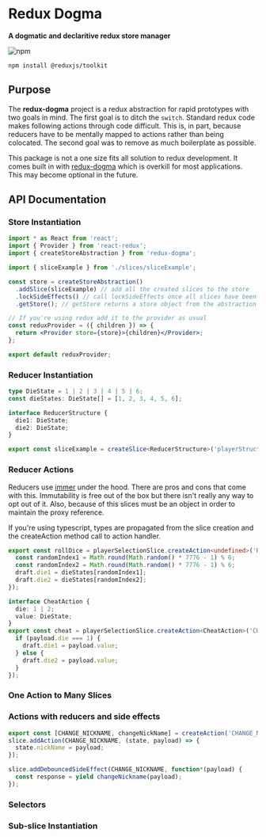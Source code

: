 # Redux Dogma

**A dogmatic and declaritive redux store manager**

![npm](https://img.shields.io/npm/dm/redux-dogma?style=flat-square)

`npm install @reduxjs/toolkit`

## Purpose

The **redux-dogma** project is a redux abstraction for rapid prototypes with two goals in mind. The first goal is to ditch the `switch`. Standard redux code makes following actions through code difficult. This is, in part, because reducers have to be mentally mapped to actions rather than being colocated. The second goal was to remove as much boilerplate as possible.

This package is not a one size fits all solution to redux development. It comes built in with [redux-dogma](https://www.npmjs.com/package/redux-saga) which is overkill for most applications. This may become optional in the future.

## API Documentation

### Store Instantiation

```jsx
import * as React from 'react';
import { Provider } from 'react-redux';
import { createStoreAbstraction } from 'redux-dogma';

import { sliceExample } from './slices/sliceExample';

const store = createStoreAbstraction()
  .addSlice(sliceExample) // add all the created slices to the store
  .lockSideEffects() // call lockSideEffects once all slices have been added
  .getStore(); // getStore returns a store object from the abstraction

// If you're using redux add it to the provider as usual
const reduxProvider = ({ children }) => {
  return <Provider store={store}>{children}</Provider>;
};

export default reduxProvider;
```

### Reducer Instantiation

```ts
type DieState = 1 | 2 | 3 | 4 | 5 | 6;
const dieStates: DieState[] = [1, 2, 3, 4, 5, 6];

interface ReducerStructure {
  die1: DieState;
  die2: DieState;
}

export const sliceExample = createSlice<ReducerStructure>('playerStructure', { die1: 1, die2: 1 });
```

### Reducer Actions

Reducers use [immer](https://www.npmjs.com/package/immer) under the hood. There are pros and cons that come with this. Immutability is free out of the box but there isn't really any way to opt out of it. Also, because of this slices must be an object in order to maintain the proxy reference.

If you're using typescript, types are propagated from the slice creation and the createAction method call to action handler.

```ts
export const rollDice = playerSelectionSlice.createAction<undefined>('ROLL_DICE', draft => {
  const randomIndex1 = Math.round(Math.random() * 7776 - 1) % 6;
  const randomIndex2 = Math.round(Math.random() * 7776 - 1) % 6;
  draft.die1 = dieStates[randomIndex1];
  draft.die2 = dieStates[randomIndex2];
});

interface CheatAction {
  die: 1 | 2;
  value: DieState;
}
export const cheat = playerSelectionSlice.createAction<CheatAction>('CHEAT', (draft, payload) => {
  if (payload.die === 1) {
    draft.die1 = payload.value;
  } else {
    draft.die2 = payload.value;
  }
});
```

### One Action to Many Slices



### Actions with reducers and side effects

```js
export const [CHANGE_NICKNAME, changeNickName] = createAction('CHANGE_NICKNAME');
slice.addAction(CHANGE_NICKNAME, (state, payload) => {
  state.nickName = payload;
});

slice.addDebouncedSideEffect(CHANGE_NICKNAME, function*(payload) {
  const response = yield changeNickname(payload);
});
```

### Selectors

### Sub-slice Instantiation 
